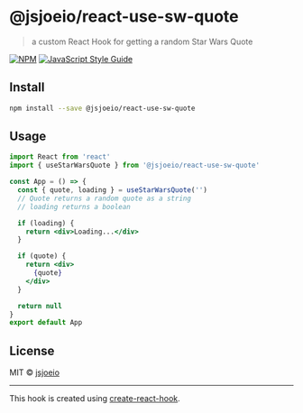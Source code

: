 # @jsjoeio/react-use-sw-quote

> a custom React Hook for getting a random Star Wars Quote

[![NPM](https://img.shields.io/npm/v/@jsjoeio/react-use-sw-quote.svg)](https://www.npmjs.com/package/@jsjoeio/react-use-sw-quote) [![JavaScript Style Guide](https://img.shields.io/badge/code_style-standard-brightgreen.svg)](https://standardjs.com)

## Install

```bash
npm install --save @jsjoeio/react-use-sw-quote
```

## Usage

```jsx
import React from 'react'
import { useStarWarsQuote } from '@jsjoeio/react-use-sw-quote'

const App = () => {
  const { quote, loading } = useStarWarsQuote('')
  // Quote returns a random quote as a string
  // loading returns a boolean

  if (loading) {
    return <div>Loading...</div>
  }

  if (quote) {
    return <div>
      {quote}
    </div>
  }

  return null
}
export default App
```

## License

MIT © [jsjoeio](https://github.com/jsjoeio)

---

This hook is created using [create-react-hook](https://github.com/hermanya/create-react-hook).
